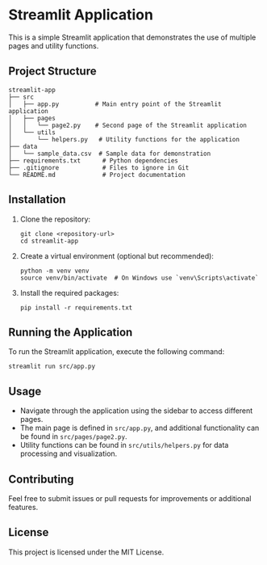 # Streamlit Application

This is a simple Streamlit application that demonstrates the use of multiple pages and utility functions. 

## Project Structure

```
streamlit-app
├── src
│   ├── app.py          # Main entry point of the Streamlit application
│   ├── pages
│   │   └── page2.py    # Second page of the Streamlit application
│   └── utils
│       └── helpers.py   # Utility functions for the application
├── data
│   └── sample_data.csv  # Sample data for demonstration
├── requirements.txt      # Python dependencies
├── .gitignore            # Files to ignore in Git
└── README.md             # Project documentation
```

## Installation

1. Clone the repository:
   ```
   git clone <repository-url>
   cd streamlit-app
   ```

2. Create a virtual environment (optional but recommended):
   ```
   python -m venv venv
   source venv/bin/activate  # On Windows use `venv\Scripts\activate`
   ```

3. Install the required packages:
   ```
   pip install -r requirements.txt
   ```

## Running the Application

To run the Streamlit application, execute the following command:
```
streamlit run src/app.py
```

## Usage

- Navigate through the application using the sidebar to access different pages.
- The main page is defined in `src/app.py`, and additional functionality can be found in `src/pages/page2.py`.
- Utility functions can be found in `src/utils/helpers.py` for data processing and visualization.

## Contributing

Feel free to submit issues or pull requests for improvements or additional features. 

## License

This project is licensed under the MIT License.